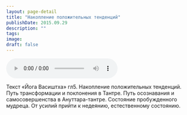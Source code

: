 ```yaml
---
layout: page-detail
title: "Накопление положительных тенденций"
publishDate: 2015.09.29
description: ""
tags:
image:
draft: false
---
```


<audio title="2015.09.29 - Накопление положительных тенденций.mp3" src="https://filer-api.advayta.org/v1.0/public/files/75350" controls=""></audio>

 Текст «Йога Васиштха» гл5\. Накопление положительных тенденций. Путь трансформации и поклонения в Тантре. Путь осознавания и самосовершенства в Ануттара-тантре. Состояние пробужденного мудреца. От усилий прийти к недеянию, естественному состоянию. 

  
